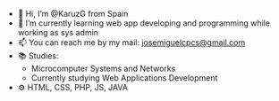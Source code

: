 - 👋 Hi, I’m @KaruzG from Spain
- 🌱 I’m currently learning web app developing and programming while working as sys admin
- 📫 You can reach me by my mail: josemiguelcpcs@gmail.com
- 📚 Studies: 
  - Microcomputer Systems and Networks
  - Currently studying Web Applications Development
- ⚙ HTML, CSS, PHP, JS, JAVA

<!---
KaruzG/KaruzG is a ✨ special ✨ repository because its `README.md` (this file) appears on your GitHub profile.
You can click the Preview link to take a look at your changes.
--->
